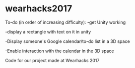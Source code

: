 # wearhacks2017
To-do (in order of increasing difficulty):
-get Unity working

-display a rectangle with text on it in unity

-Display someone's Google calendar/to-do list in a 3D space

-Enable interaction with the calendar in the 3D space

Code for our project made at Wearhacks 2017

